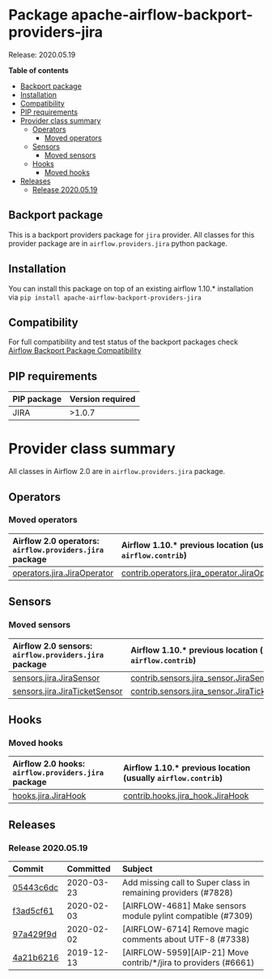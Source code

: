 <!--
 Licensed to the Apache Software Foundation (ASF) under one
 or more contributor license agreements.  See the NOTICE file
 distributed with this work for additional information
 regarding copyright ownership.  The ASF licenses this file
 to you under the Apache License, Version 2.0 (the
 "License"); you may not use this file except in compliance
 with the License.  You may obtain a copy of the License at

   http://www.apache.org/licenses/LICENSE-2.0

 Unless required by applicable law or agreed to in writing,
 software distributed under the License is distributed on an
 "AS IS" BASIS, WITHOUT WARRANTIES OR CONDITIONS OF ANY
 KIND, either express or implied.  See the License for the
 specific language governing permissions and limitations
 under the License.
 -->


# Package apache-airflow-backport-providers-jira

Release: 2020.05.19

**Table of contents**

- [Backport package](#backport-package)
- [Installation](#installation)
- [Compatibility](#compatibility)
- [PIP requirements](#pip-requirements)
- [Provider class summary](#provider-class-summary)
    - [Operators](#operators)
        - [Moved operators](#moved-operators)
    - [Sensors](#sensors)
        - [Moved sensors](#moved-sensors)
    - [Hooks](#hooks)
        - [Moved hooks](#moved-hooks)
- [Releases](#releases)
    - [Release 2020.05.19](#release-20200519)

## Backport package

This is a backport providers package for `jira` provider. All classes for this provider package
are in `airflow.providers.jira` python package.

## Installation

You can install this package on top of an existing airflow 1.10.* installation via
`pip install apache-airflow-backport-providers-jira`

## Compatibility

For full compatibility and test status of the backport packages check
[Airflow Backport Package Compatibility](https://cwiki.apache.org/confluence/display/AIRFLOW/Backported+providers+packages+for+Airflow+1.10.*+series)

## PIP requirements

| PIP package   | Version required   |
|:--------------|:-------------------|
| JIRA          | &gt;1.0.7             |

# Provider class summary

All classes in Airflow 2.0 are in `airflow.providers.jira` package.


## Operators




### Moved operators

| Airflow 2.0 operators: `airflow.providers.jira` package                                                               | Airflow 1.10.* previous location (usually `airflow.contrib`)                                                                                   |
|:----------------------------------------------------------------------------------------------------------------------|:-----------------------------------------------------------------------------------------------------------------------------------------------|
| [operators.jira.JiraOperator](https://github.com/apache/airflow/blob/master/airflow/providers/jira/operators/jira.py) | [contrib.operators.jira_operator.JiraOperator](https://github.com/apache/airflow/blob/v1-10-stable/airflow/contrib/operators/jira_operator.py) |




## Sensors



### Moved sensors

| Airflow 2.0 sensors: `airflow.providers.jira` package                                                                 | Airflow 1.10.* previous location (usually `airflow.contrib`)                                                                               |
|:----------------------------------------------------------------------------------------------------------------------|:-------------------------------------------------------------------------------------------------------------------------------------------|
| [sensors.jira.JiraSensor](https://github.com/apache/airflow/blob/master/airflow/providers/jira/sensors/jira.py)       | [contrib.sensors.jira_sensor.JiraSensor](https://github.com/apache/airflow/blob/v1-10-stable/airflow/contrib/sensors/jira_sensor.py)       |
| [sensors.jira.JiraTicketSensor](https://github.com/apache/airflow/blob/master/airflow/providers/jira/sensors/jira.py) | [contrib.sensors.jira_sensor.JiraTicketSensor](https://github.com/apache/airflow/blob/v1-10-stable/airflow/contrib/sensors/jira_sensor.py) |



## Hooks



### Moved hooks

| Airflow 2.0 hooks: `airflow.providers.jira` package                                                       | Airflow 1.10.* previous location (usually `airflow.contrib`)                                                               |
|:----------------------------------------------------------------------------------------------------------|:---------------------------------------------------------------------------------------------------------------------------|
| [hooks.jira.JiraHook](https://github.com/apache/airflow/blob/master/airflow/providers/jira/hooks/jira.py) | [contrib.hooks.jira_hook.JiraHook](https://github.com/apache/airflow/blob/v1-10-stable/airflow/contrib/hooks/jira_hook.py) |






## Releases

### Release 2020.05.19

| Commit                                                                                         | Committed   | Subject                                                         |
|:-----------------------------------------------------------------------------------------------|:------------|:----------------------------------------------------------------|
| [05443c6dc](https://github.com/apache/airflow/commit/05443c6dc8100e791446bbcc0df04de6e34017bb) | 2020-03-23  | Add missing call to Super class in remaining providers (#7828)  |
| [f3ad5cf61](https://github.com/apache/airflow/commit/f3ad5cf6185b9d406d0fb0a4ecc0b5536f79217a) | 2020-02-03  | [AIRFLOW-4681] Make sensors module pylint compatible (#7309)    |
| [97a429f9d](https://github.com/apache/airflow/commit/97a429f9d0cf740c5698060ad55f11e93cb57b55) | 2020-02-02  | [AIRFLOW-6714] Remove magic comments about UTF-8 (#7338)        |
| [4a21b6216](https://github.com/apache/airflow/commit/4a21b62161a8e14f0dbc06f292f4662832c52669) | 2019-12-13  | [AIRFLOW-5959][AIP-21] Move contrib/*/jira to providers (#6661) |
